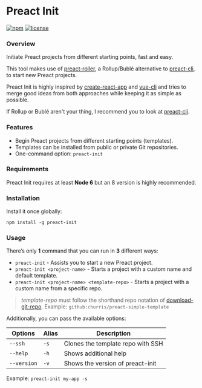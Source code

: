 # Preact Init
[![npm](https://img.shields.io/npm/v/npm.svg?style=flat-square)](https://www.npmjs.com/package/preact-init)
[![license](https://img.shields.io/github/license/mashape/apistatus.svg?style=flat-square)](https://www.npmjs.com/package/preact-init)

### Overview
Initiate Preact projects from different starting points, fast and easy.

This tool makes use of [preact-roller](https://github.com/churris/preact-roller), a Rollup/Bublé alternative to [preact-cli](https://github.com/developit/preact-cli), to start new Preact projects.

Preact Init is highly inspired by [create-react-app](https://github.com/facebookincubator/create-react-app) and [vue-cli](https://github.com/vuejs/vue-cli) and tries to merge good ideas from both approaches while keeping it as simple as possible.

If Rollup or Bublé aren't your thing, I recommend you to look at [preact-cli](https://github.com/developit/preact-cli).

### Features
* Begin Preact projects from different starting points (templates).
* Templates can be installed from public or private Git repositories.
* One-command option: `preact-init`

### Requirements
Preact Init requires at least **Node 6** but an 8 version is highly recommended.

### Installation
Install it once globally:

`npm install -g preact-init`

### Usage

There’s only **1** command that you can run in **3** different ways:

* `preact-init` - Assists you to start a new Preact project.
* `preact-init <project-name>` - Starts a project with a custom name and default template.
* `preact-init <project-name> <template-repo>` - Starts a project with a custom name from a specific repo.

> *template-repo* must follow the shorthand repo notation of [download-git-repo](https://github.com/flipxfx/download-git-repo). Example: `github:churris/preact-simple-template`

Additionally, you can pass the available options:

| Options                            | Alias     | Description                                             |
| ---------------------------------- | --------- | ------------------------------------------------------- |
| `--ssh`                            | `-s`      | Clones the template repo with SSH                       |
| `--help`                           | `-h`      | Shows additional help                                   |
| `--version`                        | `-v`      | Shows the version of preact-init                        |

Example: `preact-init my-app -s`
